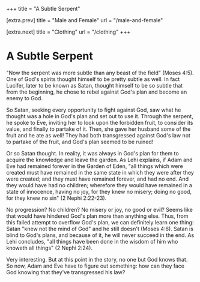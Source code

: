 +++
title = "A Subtle Serpent"

[extra.prev]
title = "Male and Female"
url = "/male-and-female"

[extra.next]
title = "Clothing"
url = "/clothing"
+++

# A Subtle Serpent

"Now the serpent was more subtle than any beast of the field" (Moses 4:5). One
of God's spirits thought himself to be pretty subtle as well. In fact Lucifer,
later to be known as Satan, thought himself to be so subtle that from the
beginning, he chose to rebel against God's plan and become an enemy to God.

So Satan, seeking every opportunity to fight against God, saw what he thought
was a hole in God's plan and set out to use it. Through the serpent, he spoke to
Eve, inviting her to look upon the forbidden fruit, to consider its value, and
finally to partake of it. Then, she gave her husband some of the fruit and he
ate as well! They had both transgressed against God's law not to partake of the
fruit, and God's plan seemed to be ruined!

Or so Satan thought. In reality, it was always in God's plan for them to acquire
the knowledge and leave the garden. As Lehi explains, if Adam and Eve had
remained forever in the Garden of Eden, "all things which were created must have
remained in the same state in which they were after they were created; and they
must have remained forever, and had no end. And they would have had no children;
wherefore they would have remained in a state of innocence, having no joy, for
they knew no misery; doing no good, for they knew no sin" (2 Nephi 2:22-23).

No progression? No children? No misery or joy, no good or evil? Seems like that
would have hindered God's plan more than anything else. Thus, from this failed
attempt to overflow God's plan, we can definitely learn one thing: Satan "knew
not the mind of God" and he still doesn't (Moses 4:6). Satan is blind to God's
plans, and because of it, he will never succeed in the end. As Lehi concludes,
"all things have been done in the wisdom of him who knoweth all things" (2 Nephi
2:24).

Very interesting. But at this point in the story, no one but God knows that. So
now, Adam and Eve have to figure out something: how can they face God knowing
that they've transgressed his law?
